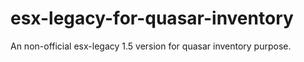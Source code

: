 # esx-legacy-for-quasar-inventory
An non-official esx-legacy 1.5 version for quasar inventory purpose.
